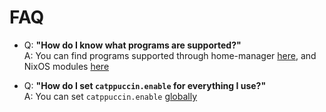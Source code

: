 # FAQ

- Q: **"How do I know what programs are supported?"**\
  A: You can find programs supported through home-manager [here](options/home-manager-options.md),
  and NixOS modules [here](options/nixos-options.md)

- Q: **"How do I set `catppuccin.enable` for everything I use?"**\
  A: You can set `catppuccin.enable` [globally](options/nixos-options.md#catppuccinenable)
